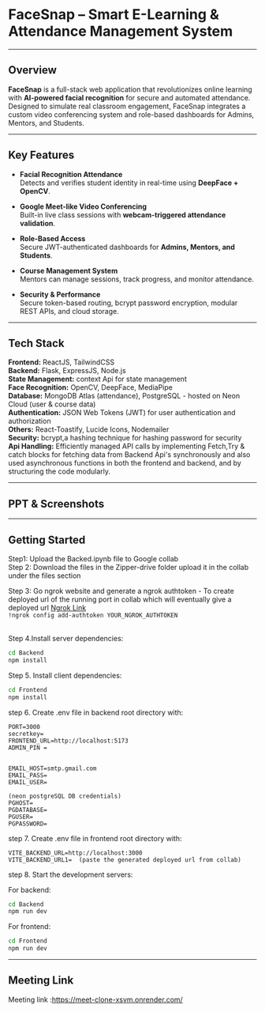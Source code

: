 # FaceSnap – Smart E-Learning & Attendance Management System

---

## Overview

**FaceSnap** is a full-stack web application that revolutionizes online learning with **AI-powered facial recognition** for secure and automated attendance. Designed to simulate real classroom engagement, FaceSnap integrates a custom video conferencing system and role-based dashboards for Admins, Mentors, and Students.

---

## Key Features

- **Facial Recognition Attendance**  
  Detects and verifies student identity in real-time using **DeepFace + OpenCV**.

- **Google Meet-like Video Conferencing**  
  Built-in live class sessions with **webcam-triggered attendance validation**.

- **Role-Based Access**  
  Secure JWT-authenticated dashboards for **Admins, Mentors, and Students**.

- **Course Management System**  
  Mentors can manage sessions, track progress, and monitor attendance.

- **Security & Performance**  
  Secure token-based routing, bcrypt password encryption, modular REST APIs, and cloud storage.

---

## Tech Stack

**Frontend:** ReactJS, TailwindCSS  <br/>
**Backend:** Flask, ExpressJS, Node.js  <br/>
**State Management:** context Api for state management  <br/>
**Face Recognition:** OpenCV, DeepFace, MediaPipe   <br/>
**Database:** MongoDB Atlas (attendance), PostgreSQL - hosted on Neon Cloud (user & course data)   <br/>
**Authentication:** JSON Web Tokens (JWT) for user authentication and authorization  <br/>
**Others:** React-Toastify, Lucide Icons, Nodemailer  <br/>
**Security:** bcrypt,a hashing technique for hashing password for security  <br/>
**Api Handling:** Efficiently managed API calls by implementing Fetch,Try & catch blocks for fetching data from Backend Api's synchronously and also used asynchronous functions in both the frontend and backend, and by structuring the code modularly.  <br/>

---

## PPT & Screenshots





---

## Getting Started

Step1: Upload the Backed.ipynb file to Google collab<br/>
Step 2: Download the files in the Zipper-drive folder upload it in the collab under the files section<br/>

Step 3: Go ngrok website and generate a ngrok authtoken - To create deployed url of the running port in collab which will eventually give a deployed url <a href="https://ngrok.com">Ngrok Link</a><br/>
` !ngrok config add-authtoken YOUR_NGROK_AUTHTOKEN ` <br/> <br/>

Step 4.Install server dependencies:
```bash
cd Backend
npm install
```
Step 5. Install client dependencies:
```bash
cd Frontend
npm install
```

step 6. Create .env file in backend root directory with:
```env
PORT=3000
secretkey=
FRONTEND_URL=http://localhost:5173
ADMIN_PIN =


EMAIL_HOST=smtp.gmail.com
EMAIL_PASS=
EMAIL_USER=

(neon postgreSQL DB credentials)
PGHOST=
PGDATABASE=
PGUSER=
PGPASSWORD=
```
step 7. Create .env file in frontend root directory with:
```
VITE_BACKEND_URL=http://localhost:3000
VITE_BACKEND_URL1=  (paste the generated deployed url from collab)
```
step 8. Start the development servers:

For backend:

```bash
cd Backend
npm run dev
```

For frontend:

```bash
cd Frontend
npm run dev
```

---
## Meeting Link
Meeting link :https://meet-clone-xsvm.onrender.com/
